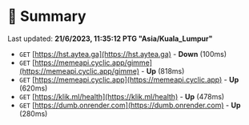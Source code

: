 # 📖 Summary
Last updated: **21/6/2023, 11:35:12 PTG "Asia/Kuala_Lumpur"**

- `GET` [https://hst.aytea.ga](https://hst.aytea.ga) - **Down** (100ms)
- `GET` [https://memeapi.cyclic.app/gimme](https://memeapi.cyclic.app/gimme) - **Up** (818ms)
- `GET` [https://memeapi.cyclic.app](https://memeapi.cyclic.app) - **Up** (620ms)
- `GET` [https://klik.ml/health](https://klik.ml/health) - **Up** (478ms)
- `GET` [https://dumb.onrender.com](https://dumb.onrender.com) - **Up** (280ms)
